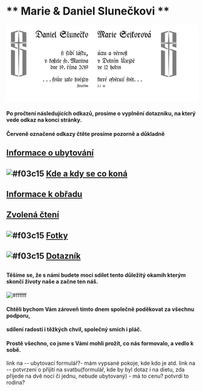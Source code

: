 #                                               ** Marie & Daniel Slunečkovi **
![](./header.png)

#### Po pročtení následujících odkazů, prosíme o vyplnění dotazníku, na který vede odkaz na konci stránky.
#### Červeně označené odkazy čtěte prosíme pozorně a důkladně

## [Informace o ubytování](./TheHood.md)
## ![#f03c15](https://placehold.it/15/f03c15/000000?text=+) [Kde a kdy se co koná](./Plan.md)
##
## [Informace k obřadu](./Gnosis.md)
## [Zvolená čtení](./Scripta.md)
##
## ![#f03c15](https://placehold.it/15/f03c15/000000?text=+) [Fotky](./Photo.md)
##

## ![#f03c15](https://placehold.it/15/f03c15/000000?text=+) [Dotazník]()
##

#### Těšíme se, že s námi budete moci sdílet tento důležitý okamih kterým skončí životy naše a začne ten náš.

![#ffffff](https://placehold.it/15/ffffff/000000?text=+)

#### Chtěli bychom Vám zároveň tímto dnem společně poděkovat za všechnu podporu, 
#### sdílení radostí i těžkých chvil, společný smích i pláč. 
#### Prostě všechno, co jsme s Vámi mohli prožít, co nás formovalo, a vedlo k sobě.

link na -- ubytovací formulář?- mám vypsané pokoje, kde kdo je atd.
link na -- potvrzení o přijití na svatbu(formulář, kde by byl dotaz i na dietu, zda přijede na dvě noci či jednu, nebude ubytovaný) - má to cenu? potvrdí to rodina?
